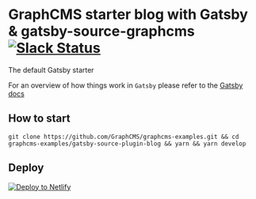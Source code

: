 # GraphCMS starter blog with Gatsby & gatsby-source-graphcms [![Slack Status](https://slack.graphcms.com/badge.svg)](https://slack.graphcms.com)
The default Gatsby starter

For an overview of how things work in `Gatsby` please refer to the [Gatsby docs](https://www.gatsbyjs.org/docs/)

## How to start
```
git clone https://github.com/GraphCMS/graphcms-examples.git && cd graphcms-examples/gatsby-source-plugin-blog && yarn && yarn develop
```

## Deploy

[![Deploy to Netlify](https://www.netlify.com/img/deploy/button.svg)](https://app.netlify.com/start/deploy?repository=https://github.com/seandavidmcgee/graphcms-examples/tree/master/gatsby-source-plugin-blog)

